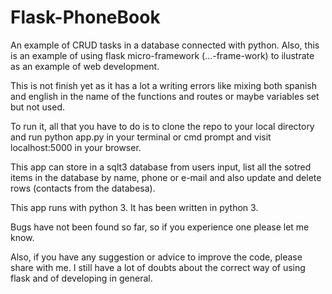 # Flask-PhoneBook

An example of CRUD tasks in a database connected with python. Also, this is an example of using flask micro-framework (...-frame-work) to ilustrate as an example of web development.

This is not finish yet as it has a lot a writing errors like mixing both spanish and english in the name of the functions and routes or maybe variables set but not used.

To run it, all that you have to do is to clone the repo to your local directory and run python app.py in your terminal or cmd prompt and visit localhost:5000 in your browser.

This app can store in a sqlt3 database from users input, list all the sotred items in the database by name, phone or e-mail and also update and delete rows (contacts from the databesa).

This app runs with python 3. It has been written in python 3.

Bugs have not been found so far, so if you experience one please let me know.

Also, if you have any suggestion or advice to improve the code, please share with me. I still have a lot of doubts about the correct way of using flask and of developing in general.


